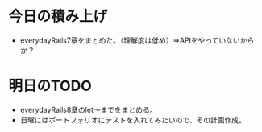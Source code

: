 # 今日の積み上げ
- everydayRails7章をまとめた。（理解度は低め）=>APIをやっていないからか？
# 明日のTODO
- everydayRails8章のlet〜までをまとめる。
- 日曜にはポートフォリオにテストを入れてみたいので、その計画作成。

